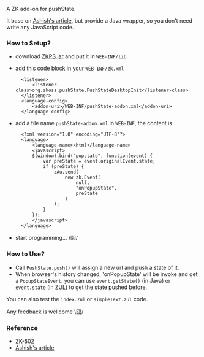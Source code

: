 A ZK add-on for pushState. 

It base on [Ashish's article], but provide a Java wrapper,
so you don't need write any JavaScript code.

### How to Setup? ###
* download [ZKPS.jar] and put it in `WEB-INF/lib`
* add this code block in your `WEB-INF/zk.xml`

		<listener>
			<listener-class>org.zkoss.pushState.PushStateDesktopInit</listener-class>
		</listener>
		<language-config>
			<addon-uri>/WEB-INF/pushState-addon.xml</addon-uri>
		</language-config>
		
* add a file name `pushState-addon.xml` in `WEB-INF`, the content is

		<?xml version="1.0" encoding="UTF-8"?>
		<language>
			<language-name>xhtml</language-name>
			<javascript>
			$(window).bind("popstate", function(event) {
				var preState = event.originalEvent.state;
				if (preState) {
					zAu.send(
						new zk.Event(
							null, 
							"onPopupState",
							preState
						)
					);
				}
			});
			</javascript>
		</language>
		
* start programming...  \囧/

### How to Use? ###
* Call `PushState.push()` will assign a new url and push a state of it.
* When browser's history changed, 'onPopupState' will be invoke and get a `PopupStateEvent`.
  you can use `event.getState()` (in Java) or `event.state` (in ZUL) to get the state pushed before.

You can also test the `index.zul` or `simpleText.zul` code.

Any feedback is wellcome \囧/

### Reference ###
* [ZK-502]
* [Ashish's article]

[ZKPS.jar]: https://github.com/downloads/MontyPan/ZKPushState/ZKPS.jar
[ZK-502]: http://tracker.zkoss.org/browse/ZK-502
[Ashish's article]: http://blog.zkoss.org/index.php/2012/03/30/history-management-with-html5-history-api-in-zk/